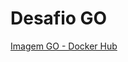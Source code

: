 # Desafio GO
[Imagem GO - Docker Hub](https://hub.docker.com/repository/docker/alissongla/codeeducation)